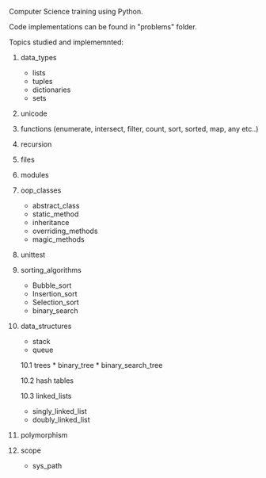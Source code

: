 Computer Science training using Python. 

Code implementations can be found in "problems" folder. 

Topics studied and implememnted: 
1. data_types 
	* lists
	* tuples 
	* dictionaries 
	* sets
	
2. unicode
3. functions 
	(enumerate, intersect, filter, count, sort, sorted, map, any etc..)
4. recursion
	
5. files
6. modules
7. oop_classes 
	* abstract_class
	* static_method 
	* inheritance
	* overriding_methods
	* magic_methods
	
8. unittest
	
9. sorting_algorithms
	* Bubble_sort 
	* Insertion_sort 
	* Selection_sort 
	* binary_search

10. data_structures
	* stack
	* queue
 
	10.1 trees 
  		* binary_tree 
  		* binary_search_tree
  
    10.2 hash tables 

    10.3 linked_lists
	* singly_linked_list
	* doubly_linked_list
 	
12. polymorphism
13. scope
	* sys_path
	 
